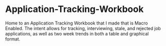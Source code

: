 # Application-Tracking-Workbook
Home to an Application Tracking Workbook that I made that is Macro Enabled. The intent allows for tracking, interviewing, stale, and rejected job applications, as well as two week trends in both a table and graphical format.
